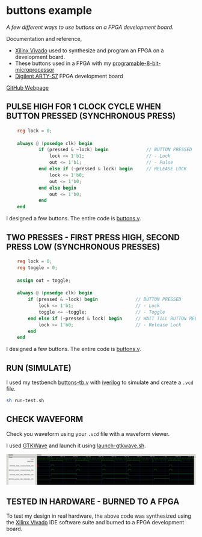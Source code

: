 # buttons example

_A few different ways to use buttons on a FPGA development board._

Documentation and reference,

* [Xilinx Vivado](https://github.com/JeffDeCola/my-cheat-sheets/tree/master/hardware/tools/synthesis/xilinx-vivado-cheat-sheet)
  used to synthesize and program an FPGA on a development board.
* These buttons used in a FPGA with my
  [programable-8-bit-microprocessor](https://github.com/JeffDeCola/my-systemverilog-examples/tree/master/systems/microprocessors/programable-8-bit-microprocessor)
* [Digilent ARTY-S7](https://github.com/JeffDeCola/my-cheat-sheets/tree/master/hardware/development/fpga-development-boards/digilent-arty-s7-cheat-sheet)
  FPGA development board
  
[GitHub Webpage](https://jeffdecola.github.io/my-systemverilog-examples/)

## PULSE HIGH FOR 1 CLOCK CYCLE WHEN BUTTON PRESSED (SYNCHRONOUS PRESS)

```verilog
    reg lock = 0;

    always @ (posedge clk) begin
            if (pressed & ~lock) begin              // BUTTON PRESSED
                lock <= 1'b1;                       // - Lock
                out <= 1'b1;                        // - Pulse
            end else if (~pressed & lock) begin     // RELEASE LOCK  
                lock <= 1'b0;            
                out <= 1'b0;
            end else begin
                out <= 1'b0;
            end
    end
```

I designed a few buttons. The entire code is
[buttons.v](buttons.v).

## TWO PRESSES - FIRST PRESS HIGH, SECOND PRESS LOW (SYNCHRONOUS PRESSES)

```verilog
    reg lock = 0;
    reg toggle = 0;

    assign out = toggle;

    always @ (posedge clk) begin
        if (pressed & ~lock) begin              // BUTTON PRESSED
            lock <= 1'b1;                       // - Lock
            toggle <= ~toggle;                  // - Toggle
        end else if (~pressed & lock) begin     // WAIT TILL BUTTON RELEASED
            lock <= 1'b0;                       // - Release Lock
        end
    end
```

I designed a few buttons. The entire code is
[buttons.v](buttons.v).

## RUN (SIMULATE)

I used my testbench
[buttons-tb.v](buttons-tb.v) with
[iverilog](https://github.com/JeffDeCola/my-cheat-sheets/tree/master/hardware/tools/simulation/iverilog-cheat-sheet)
to simulate and create a `.vcd` file.

```bash
sh run-test.sh
```

## CHECK WAVEFORM

Check you waveform using your `.vcd` file with a waveform viewer.

I used [GTKWave](https://github.com/JeffDeCola/my-cheat-sheets/tree/master/hardware/tools/simulation/gtkwave-cheat-sheet)
and launch it using
[launch-gtkwave.sh](launch-gtkwave.sh).

![buttons-waveform.jpg](../../../docs/pics/buttons-waveform.jpg)

## TESTED IN HARDWARE - BURNED TO A FPGA

To test my design in real hardware, the above code was synthesized using the
[Xilinx Vivado](https://github.com/JeffDeCola/my-cheat-sheets/tree/master/hardware/tools/synthesis/xilinx-vivado-cheat-sheet)
IDE software suite and burned to a FPGA development board.
